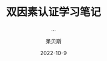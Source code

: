 ---
layout:     post
title:      双因素认证学习笔记
subtitle:   ...
date:       2022-10-9
author:     呆贝斯
header-img: img/post-bg-desk.jpg
catalog: true
tags:
    - 双因素认证
---
